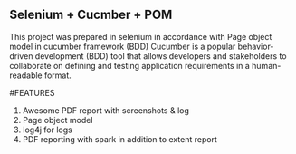 ﻿## Selenium + Cucmber + POM
 This project was prepared in selenium in accordance with Page object model in cucumber framework (BDD)
 Cucumber is a popular behavior-driven development (BDD) tool that allows developers and stakeholders to collaborate on defining and testing application requirements in a human-readable format. 

 #FEATURES
1. Awesome PDF report with screenshots & log
2. Page object model
3. log4j for logs
4. PDF reporting with spark in addition to extent report


